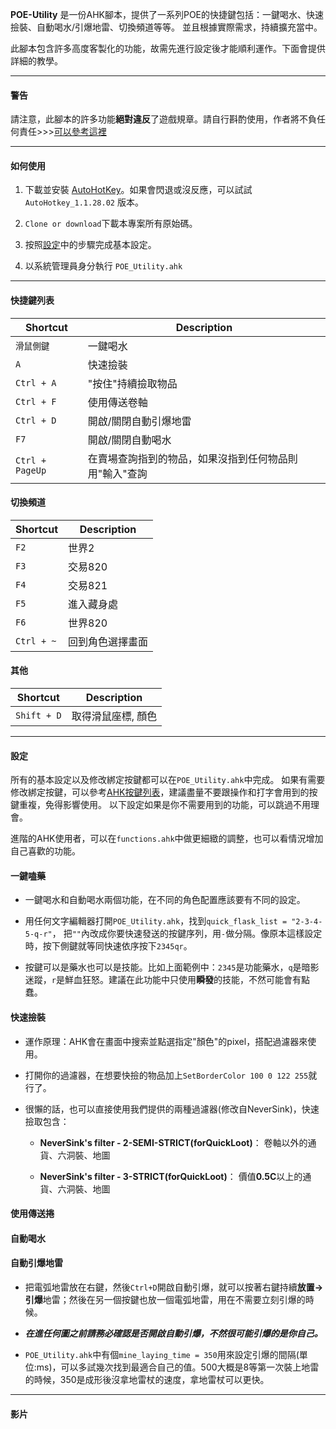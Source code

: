 
**POE-Utility**
是一份AHK腳本，提供了一系列POE的快捷鍵包括：一鍵喝水、快速撿裝、自動喝水/引爆地雷、切換頻道等等。
並且根據實際需求，持續擴充當中。

此腳本包含許多高度客製化的功能，故需先進行設定後才能順利運作。下面會提供詳細的教學。

---
#### 警告 ####

請注意，此腳本的許多功能**絕對違反**了遊戲規章。請自行斟酌使用，作者將不負任何責任>>>[可以參考這裡](https://www.ptt.cc/bbs/PathofExile/M.1536799446.A.BB1.html)

---

#### 如何使用 ####

1. 下載並安裝 [AutoHotKey](https://www.autohotkey.com/)。如果會閃退或沒反應，可以試試 `AutoHotkey_1.1.28.02` 版本。

2. `Clone or download`下載本專案所有原始碼。

3. 按照[設定](#設定)中的步驟完成基本設定。

4. 以系統管理員身分執行 `POE_Utility.ahk`

---

#### 快捷鍵列表 ####

|Shortcut|Description|
|---    |---    |
| `滑鼠側鍵`      | 一鍵喝水
| `A`      | 快速撿裝
| `Ctrl + A`      | "按住"持續撿取物品
| `Ctrl + F`      | 使用傳送卷軸 
| `Ctrl + D`      | 開啟/關閉自動引爆地雷
| `F7`      | 開啟/關閉自動喝水
| `Ctrl + PageUp`      | 在賣場查詢指到的物品，如果沒指到任何物品則用"輸入"查詢

#### 切換頻道 ####

|Shortcut|Description|
|---    |---    |
| `F2`      | 世界2
| `F3`      | 交易820
| `F4`      | 交易821
| `F5`      | 進入藏身處
| `F6`      | 世界820
| `Ctrl + ~`      | 回到角色選擇畫面

#### 其他 ####

|Shortcut|Description|
|---    |---    |
| `Shift + D`      | 取得滑鼠座標, 顏色

---

#### 設定 ####

所有的基本設定以及修改綁定按鍵都可以在`POE_Utility.ahk`中完成。
如果有需要修改綁定按鍵，可以參考[AHK按鍵列表](https://autohotkey.com/docs/KeyList.htm)，建議盡量不要跟操作和打字會用到的按鍵重複，免得影響使用。
以下設定如果是你不需要用到的功能，可以跳過不用理會。

進階的AHK使用者，可以在`functions.ahk`中做更細緻的調整，也可以看情況增加自己喜歡的功能。

#### 一鍵嗑藥 ####

+ 一鍵喝水和自動喝水兩個功能，在不同的角色配置應該要有不同的設定。

+ 用任何文字編輯器打開`POE_Utility.ahk`，找到`quick_flask_list = "2-3-4-5-q-r"`，
把`""`內改成你要快速發送的按鍵序列，用`-`做分隔。像原本這樣設定時，按下側鍵就等同快速依序按下`2345qr`。

+ 按鍵可以是藥水也可以是技能。比如上面範例中：`2345`是功能藥水，`q`是暗影迷蹤，`r`是鮮血狂怒。建議在此功能中只使用**瞬發**的技能，不然可能會有點蠢。

#### 快速撿裝 ####

+ 運作原理：AHK會在畫面中搜索並點選指定"顏色"的pixel，搭配過濾器來使用。

+ 打開你的過濾器，在想要快撿的物品加上`SetBorderColor 100 0 122 255`就行了。

+ 很懶的話，也可以直接使用我們提供的兩種過濾器(修改自NeverSink)，快速撿取包含：

   + **NeverSink's filter - 2-SEMI-STRICT(forQuickLoot)**： 卷軸以外的通貨、六洞裝、地圖
   
   + **NeverSink's filter - 3-STRICT(forQuickLoot)**： 價值**0.5C**以上的通貨、六洞裝、地圖

#### 使用傳送捲 ####

#### 自動喝水 ####

#### 自動引爆地雷 ####

+ 把電弧地雷放在右鍵，然後`Ctrl+D`開啟自動引爆，就可以按著右鍵持續**放置->引爆**地雷；然後在另一個按鍵也放一個電弧地雷，用在不需要立刻引爆的時候。

+ ***在進任何圖之前請務必確認是否開啟自動引爆，不然很可能引爆的是你自己。***

+ `POE_Utility.ahk`中有個`mine_laying_time = 350`用來設定引爆的間隔(單位:ms)，可以多試幾次找到最適合自己的值。500大概是8等第一次裝上地雷的時候，350是成形後沒拿地雷杖的速度，拿地雷杖可以更快。



---

#### 影片 ####

<a href="https://www.youtube.com/watch?v=-sM8SynMM5I" target="_blank"></a>

